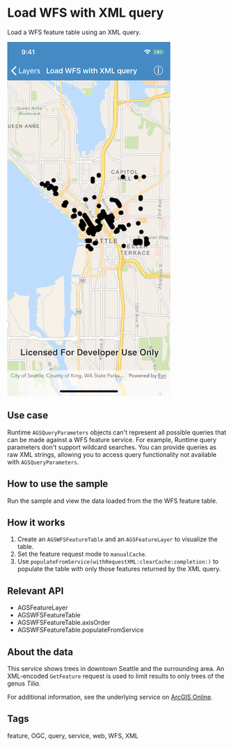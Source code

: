 # Load WFS with XML query

Load a WFS feature table using an XML query.

![Load WFS with XML query sample](load-wfs-with-xml.png)

## Use case

Runtime `AGSQueryParameters` objects can't represent all possible queries that can be made against a WFS feature service. For example, Runtime query parameters don't support wildcard searches. You can provide queries as raw XML strings, allowing you to access query functionality not available with `AGSQueryParameters`.

## How to use the sample

Run the sample and view the data loaded from the the WFS feature table.

## How it works

1. Create an `AGSWFSFeatureTable` and an `AGSFeatureLayer` to visualize the table.
2. Set the feature request mode to `manualCache`.
3. Use `populateFromService(withRequestXML:clearCache:completion:)` to populate the table with only those features returned by the XML query.

## Relevant API

* AGSFeatureLayer
* AGSWFSFeatureTable
* AGSWFSFeatureTable.axisOrder
* AGSWFSFeatureTable.populateFromService

## About the data

This service shows trees in downtown Seattle and the surrounding area. An XML-encoded `GetFeature` request is used to limit results to only trees of the genus *Tilia*.

For additional information, see the underlying service on [ArcGIS Online](https://arcgisruntime.maps.arcgis.com/home/item.html?id=1b81d35c5b0942678140efc29bc25391).

## Tags

feature, OGC, query, service, web, WFS, XML
